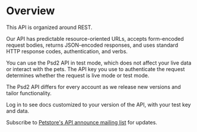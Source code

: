 # Overview

This API is organized around REST.

Our API has predictable resource-oriented URLs, accepts form-encoded request bodies, returns JSON-encoded responses,
and uses standard HTTP response codes, authentication, and verbs.

You can use the Psd2 API in test mode, which does not affect your live data or interact with the pets.
The API key you use to authenticate the request determines whether the request is live mode or test mode.

The Psd2 API differs for every account as we release new versions and tailor functionality.

Log in to see docs customized to your version of the API, with your test key and data.

Subscribe to [Petstore's API announce mailing list](https://github.com/OAI/OpenAPI-Specification "Link to GitHub repository") for updates.
